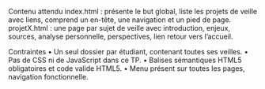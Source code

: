 Contenu attendu
index.html : présente le but global, liste les projets de veille avec liens, comprend un en-tête, une
navigation et un pied de page.
projetX.html : une page par sujet de veille avec introduction, enjeux, sources, analyse personnelle,
perspectives, lien retour vers l’accueil.

Contraintes
• Un seul dossier par étudiant, contenant toutes ses veilles.
• Pas de CSS ni de JavaScript dans ce TP.
• Balises sémantiques HTML5 obligatoires et code valide HTML5.
• Menu présent sur toutes les pages, navigation fonctionnelle.
